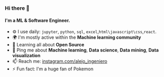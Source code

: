 ### Hi there 👋

#### I'm a ML & Software Engineer.

- ⚙️ I use daily: `jupyter`, `python`, `sql`, `excel`,`html\javascript\css`,`react`.
- 🌍 I'm mostly active within the **Machine learning community**
- 🌱 Learning all about **Open Source**
- 💬 Ping me about **Machine learning**, **Data science**, **Data mining**, **Data visualization**
- 📫 Reach me: [instagram.com/alejo_ingeniero](https://www.instagram.com/alejo_ingeniero/)
- ⚡️ Fun fact: I'm a huge fan of Pokemon
